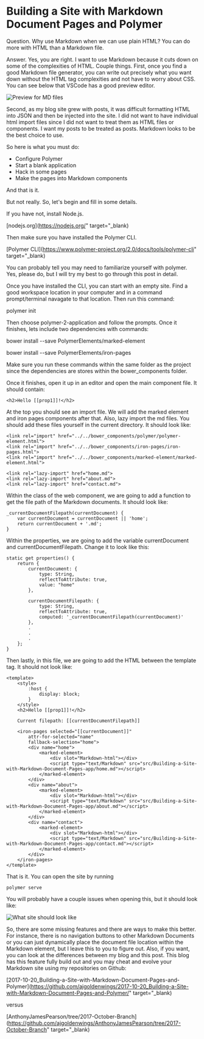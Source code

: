 # Building a Site with Markdown Document Pages and Polymer

Question. Why use Markdown when we can use plain HTML? You can do more with HTML than a Markdown file.

Answer. Yes, you are right. I want to use Markdown because it cuts down on some of the complexities of HTML. Couple things. First, once you find a good Markdown file generator, you can write out precisely what you want down without the HTML tag complexities and not have to worry about CSS. You can see below that VSCode has a good preview editor.

![](../src/assets/images/2017-10-21_2.png "Preview for MD files")

Second, as my blog site grew with posts, it was difficult formatting HTML into JSON and then be injected into the site. I did not want to have individual html import files since I did not want to treat them as HTML files or components. I want my posts to be treated as posts. Markdown looks to be the best choice to use.

So here is what you must do:
* Configure Polymer
* Start a blank application
* Hack in some pages
* Make the pages into Markdown components

And that is it.

But not really. So, let's begin and fill in some details.

If you have not, install Node.js.

[nodejs.org](https://nodejs.org/" target="_blank)

Then make sure you have installed the Polymer CLI.

[Polymer CLI](https://www.polymer-project.org/2.0/docs/tools/polymer-cli" target="_blank)

You can probably tell you may need to familiarize yourself with polymer. Yes, please do, but I will try my best to go through this post in detail.

Once you have installed the CLI, you can start with an empty site. Find a good workspace location in your computer and in a command prompt/terminal navagate to that location. Then run this command:

polymer init

Then choose polymer-2-application and follow the prompts. Once it finishes, lets include two dependencies with commands:

bower install --save PolymerElements/marked-element

bower install --save PolymerElements/iron-pages

Make sure you run these commands within the same folder as the project since the dependencies are stores within the bower_components folder.

Once it finishes, open it up in an editor and open the main component file. It should contain:

```
<h2>Hello [[prop1]]!</h2>
```

At the top you should see an import file. We will add the marked element and iron pages components after that. Also, lazy import the md files. You should add these files yourself in the current directory.  It should look like:

```
<link rel="import" href="../../bower_components/polymer/polymer-element.html">
<link rel="import" href="../../bower_components/iron-pages/iron-pages.html">
<link rel="import" href="../../bower_components/marked-element/marked-element.html">

<link rel="lazy-import" href="home.md">
<link rel="lazy-import" href="about.md">
<link rel="lazy-import" href="contact.md">
```

Within the class of the web component, we are going to add a function to get the file path of the Markdown documents. It should look like:

```
_currentDocumentFilepath(currentDocument) {
	var currentDocument = currentDocument || 'home';
	return currentDocument + '.md';
}
```

Within the properties, we are going to add the variable currentDocument and currentDocumentFilepath. Change it to look like this:

```
static get properties() {
	return {
		currentDocument: {
			type: String,
			reflectToAttribute: true,
			value: "home"
		},

		currentDocumentFilepath: {
			type: String,
			reflectToAttribute: true,
			computed: '_currentDocumentFilepath(currentDocument)'
		},
		.
		.
		.
	};
}
```

Then lastly, in this file, we are going to add the HTML between the template tag. It should not look like:

```
<template>
	<style>
		:host {
			display: block;
		}
	</style>
	<h2>Hello [[prop1]]!</h2>

	Current filepath: [[currentDocumentFilepath]]

	<iron-pages selected="[[currentDocument]]"
		attr-for-selected="name"
		fallback-selection="home">
		<div name="home">
			<marked-element>
				<div slot="Markdown-html"></div>
				<script type="text/Markdown" src="src/Building-a-Site-with-Markdown-Document-Pages-app/home.md"></script>
			</marked-element>
		</div>
		<div name="about">
			<marked-element>
				<div slot="Markdown-html"></div>
				<script type="text/Markdown" src="src/Building-a-Site-with-Markdown-Document-Pages-app/about.md"></script>
			</marked-element>
		</div>
		<div name="contact">
			<marked-element>
				<div slot="Markdown-html"></div>
				<script type="text/Markdown" src="src/Building-a-Site-with-Markdown-Document-Pages-app/contact.md"></script>
			</marked-element>
		</div>
	</iron-pages>
</template>
```

That is it. You can open the site by running

```
polymer serve
```

You will probably have a couple issues when opening this, but it should look like:

![](../src/assets/images/2017-10-21_1.png "What site should look like")

So, there are some missing features and there are ways to make this better. For instance, there is no navigation buttons to other Markdown Documents or you can just dynamically place the document file location within the Markdown element, but I leave this to you to figure out. Also, if you want, you can look at the differences between my blog and this post. This blog has this feature fully build out and you may cheat and evolve your Markdown site using my repositories on Github:


[2017-10-20_Building-a-Site-with-Markdown-Document-Pages-and-Polymer](https://github.com/ajgoldenwings/2017-10-20_Building-a-Site-with-Markdown-Document-Pages-and-Polymer/" target="_blank)

versus

[AnthonyJamesPearson/tree/2017-October-Branch](https://github.com/ajgoldenwings/AnthonyJamesPearson/tree/2017-October-Branch" target="_blank)



